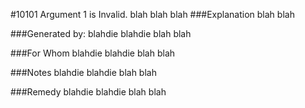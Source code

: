 #10101 Argument 1 is Invalid.
blah blah blah
###Explanation
blah blah

###Generated by:
blahdie blahdie blah blah

###For Whom
blahdie blahdie blah blah

###Notes
blahdie blahdie blah blah

###Remedy
blahdie blahdie blah blah